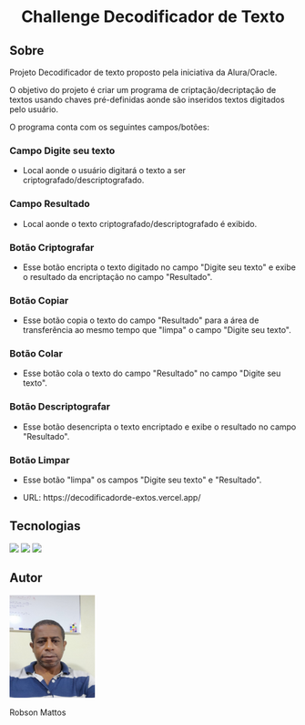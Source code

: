 <h1 align="center">Challenge Decodificador de Texto</h1>

<h2> Sobre </h2>
<p>Projeto Decodificador de texto proposto pela iniciativa da Alura/Oracle.</p>
<p>O objetivo do projeto é criar um programa de criptação/decriptação de textos usando chaves pré-definidas aonde são inseridos textos digitados pelo usuário.</p>
<p>O programa conta com os seguintes campos/botões:</p>


<div>
  <h3>Campo Digite seu texto</h3>
    <ul><li>Local aonde o usuário digitará o texto a ser criptografado/descriptografado.</li></ul>
  <h3>Campo Resultado</h3>
    <ul><li>Local aonde o texto criptografado/descriptografado é exibido.</li></ul>
  <h3>Botão Criptografar</h3>
    <ul><li>Esse botão encripta o texto digitado no campo "Digite seu texto" e exibe o resultado da encriptação no campo "Resultado".</li></ul>
  <h3>Botão Copiar</h3>
    <ul><li>Esse botão copia o texto do campo "Resultado" para a área de transferência ao mesmo tempo que "limpa" o campo "Digite seu texto".</li></ul>
  <h3>Botão Colar</h3>
    <ul><li>Esse botão cola o texto do campo "Resultado" no campo "Digite seu texto".</li></ul>
  <h3>Botão Descriptografar</h3>
    <ul><li>Esse botão desencripta o texto encriptado e exibe o resultado no campo "Resultado".</li></ul>
  <h3>Botão Limpar</h3>
    <ul><li>Esse botão "limpa" os campos "Digite seu texto" e "Resultado".</li></ul>
</div>

<ul>
  <li>URL: https://decodificadorde-extos.vercel.app/</li>
</ul>

<h2>Tecnologias</h2>

<div>
  <img src="https://img.shields.io/badge/HTML-239120?style-for-badge&logo-htmls&logoColor-white">
  <img src="https://img.shields.io/badge/CSS-239120?style-for-badge&logo-css3&logoColor-white">
  <img src="https://img.shields.io/badge/JavaScript-F7Df1E?style-for-badge&logo-javascript&logoColor-white">
</div>

<h2>Autor</h2>
  <div>
    <img src="\imagens\Foto.png" width="150" height="180">
    <p>Robson Mattos</p>
  </div>

